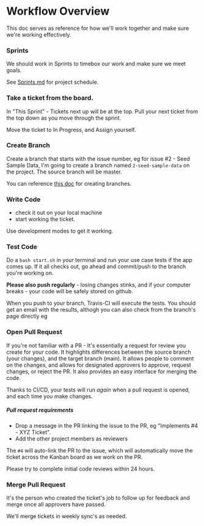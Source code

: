 # Workflow Overview

This doc serves as reference for how we'll work together and make sure we're working effectively.

### Sprints

We should work in Sprints to timebox our work and make sure we meet goals.

See [Sprints.md](https://github.com/CS4347-Team-Orange/library-setup/tree/main/Sprints.md) for project schedule.

### Take a ticket from the board.

In "This Sprint" - Tickets next up will be at the top.  Pull your next ticket from the top down as you move through the sprint.

Move the ticket to In Progress, and Assign yourself.

### Create Branch

Create a branch that starts with the issue number, eg for issue #2 - Seed Sample Data, I'm going to create a branch named `2-seed-sample-data` on the project.  The source branch will be master.

You can reference [this doc](https://docs.github.com/en/github/collaborating-with-pull-requests/proposing-changes-to-your-work-with-pull-requests/creating-and-deleting-branches-within-your-repository) for creating branches.

### Write Code

* check it out on your local machine 
* start working the ticket.  

Use development modes to get it working.

### Test Code

Do a `bash start.sh` in your terminal and run your use case tests if the app comes up.  If it all checks out, go ahead and commit/push to the branch you're working on.

**Please also push regularly** - losing changes stinks, and if your computer breaks - your code will be safely stored on github.

When you push to your branch, Travis-CI will execute the tests.  You should get an email with the results, althogh you can also check from the branch's page directly eg []()

### Open Pull Request

If you're not familiar with a PR - It's essentially a request for review you create for your code.  It highlights differences between the source branch (your changes), and the target branch (main).  It allows people to comment on the changes, and allows for designated approvers to approve, request changes, or reject the PR.  It also provides an easy interface for merging the code.

Thanks to CI/CD, your tests will run _again_ when a pull request is opened, and each time you make changes.

##### Pull request requirements

* Drop a message in the PR linking the issue to the PR, eg "Implements #4 - XYZ Ticket".  
* Add the other project members as reviewers

The `#4` will auto-link the PR to the issue, which will automatically move the ticket across the Kanban board as we work on the PR.

Please try to complete initial code reviews within 24 hours.

### Merge Pull Request

It's the person who created the ticket's job to follow up for feedback and merge once all approvers have passed.

We'll merge tickets in weekly sync's as needed.